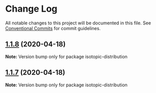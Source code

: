# Change Log

All notable changes to this project will be documented in this file.
See [Conventional Commits](https://conventionalcommits.org) for commit guidelines.

## [1.1.8](https://github.com/cheminfo/molecular-formula/compare/isotopic-distribution@1.1.7...isotopic-distribution@1.1.8) (2020-04-18)

**Note:** Version bump only for package isotopic-distribution





## [1.1.7](https://github.com/cheminfo/molecular-formula/compare/isotopic-distribution@1.1.6...isotopic-distribution@1.1.7) (2020-04-18)

**Note:** Version bump only for package isotopic-distribution
